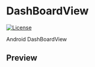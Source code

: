 # DashBoardView
[![License](https://img.shields.io/badge/license-Apache%202-blue.svg)](https://www.apache.org/licenses/LICENSE-2.0)

Android DashBoardView

## Preview

